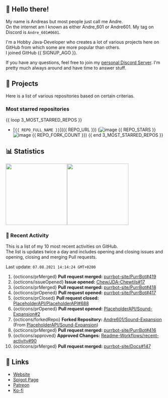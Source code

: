 <!-- Links -->
[purr]: https://purrbot.site
[discord]: https://discord.gg/6dazXp6
[website]: https://andre601.ch
[spigot]: https://www.spigotmc.org/resources/authors/56829/
[patreon]: https://patreon.com/andre_601
[ko-fi]: https://ko-fi.com/andre_601

## 👋 Hello there!
My name is Andreas but most people just call me Andre.  
On the internet am I known as either Andre_601 or Andre601. My tag on Discord is `Andre_601#0601`.

I'm a Hobby Java-Developer who creates a lot of various projects here on GitHub from which some are more popular than others.  
I joined GitHub {{ SIGNUP_AGO }}.

If you have any questions, feel free to join my [personal Discord Server][discord]. I'm pretty much always around and have time to answer stuff.

## 📁 Projects
Here is a list of various repositories based on certain criterias.

### Most starred repositories

{{ loop 3_MOST_STARRED_REPOS }}
- [`{{ REPO_FULL_NAME }}`]({{ REPO_URL }}) (![image](https://cdn.jsdelivr.net/gh/Readme-Workflows/Readme-Icons@main/icons/octicons/StarredRepository.svg) {{ REPO_STARS }} ![image](https://cdn.jsdelivr.net/gh/Readme-Workflows/Readme-Icons@main/icons/octicons/ForkedRepository.svg) {{ REPO_FORK_COUNT }})
{{ end 3_MOST_STARRED_REPOS }}

## 📊 Statistics
<img height="195px" src="https://github-readme-stats.vercel.app/api?username=Andre601&show_icons=true&hide_rank=true&title_color=3498db&bg_color=ffffff00&text_color=718096&disable_animations=true"><img height="195px" src="https://github-readme-stats.vercel.app/api/top-langs?username=Andre601&layout=compact&title_color=3498db&bg_color=ffffff00&text_color=718096">

### 📜 Recent Activity
This is a list of my 10 most recent activities on GitHub.  
The list is updates twice a day and includes opening and closing issues and opening, closing and merging Pull requests.

<!--RECENT_ACTIVITY:last_update-->
Last update: `07.08.2021 14:14:24 GMT+0200`
<!--RECENT_ACTIVITY:last_update_end-->
<!--RECENT_ACTIVITY:start-->
1. {octicons/prMerged} **Pull request merged:** [purrbot-site/PurrBot#419](https://github.com/purrbot-site/PurrBot/pull/419)
2. {octicons/issueOpened} **Issue opened:** [Chew/JDA-Chewtils#17](https://github.com/Chew/JDA-Chewtils/issues/17)
3. {octicons/prMerged} **Pull request merged:** [purrbot-site/PurrBot#418](https://github.com/purrbot-site/PurrBot/pull/418)
4. {octicons/prOpened} **Pull request opened:** [purrbot-site/PurrBot#417](https://github.com/purrbot-site/PurrBot/pull/417)
5. {octicons/prClosed} **Pull request closed:** [PlaceholderAPI/PlaceholderAPI#688](https://github.com/PlaceholderAPI/PlaceholderAPI/pull/688)
6. {octicons/prOpened} **Pull request opened:** [PlaceholderAPI/Sound-Expansion#2](https://github.com/PlaceholderAPI/Sound-Expansion/pull/2)
7. {octicons/forkedRepo} **Forked Repository:** [Andre601/Sound-Expansion](https://github.com/Andre601/Sound-Expansion) (From [PlaceholderAPI/Sound-Expansion](https://github.com/PlaceholderAPI/Sound-Expansion))
8. {octicons/prMerged} **Pull request merged:** [purrbot-site/PurrBot#416](https://github.com/purrbot-site/PurrBot/pull/416)
9. {octicons/approved} **Approved Changes:** [Readme-Workflows/recent-activity#90](https://github.com/Readme-Workflows/recent-activity/pull/90#pullrequestreview-721047846)
10. {octicons/prMerged} **Pull request merged:** [purrbot-site/Docs#147](https://github.com/purrbot-site/Docs/pull/147)
<!--RECENT_ACTIVITY:end-->

## 🔗 Links
- [Website]
- [Spigot Page][spigot]
- [Patreon]
- [Ko-fi]

